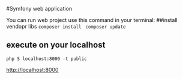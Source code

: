 #Symfony web application 

You can run web project use this command in your terminal:
##install vendopr libs
`composer install `
`composer update`

## execute on your localhost 

`php S localhost:8000 -t public`

<a href="http://localhost:8000">http://localhost:8000</a>

